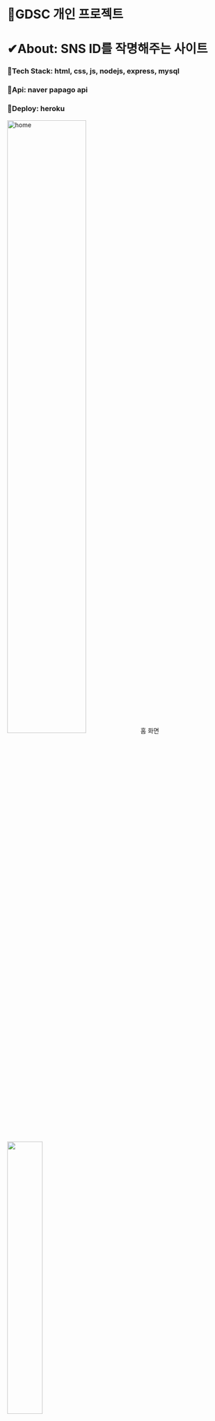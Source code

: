 # 🎇GDSC 개인 프로젝트
# ✔About: SNS ID를 작명해주는 사이트
### 🐒Tech Stack: html, css, js, nodejs, express, mysql
### 🐒Api: naver papago api
### 🐒Deploy: heroku
<img width="60%" src="https://user-images.githubusercontent.com/80975932/160277429-ce6f9f24-ead5-449b-88b4-e78eb3db41bb.PNG" title= "home"/>
홈 화면 <br>
<img width="40%" src="https://user-images.githubusercontent.com/80975932/160277495-20a2d67a-202f-490f-94d6-7a871042835a.PNG"/><br>
<img width="40%" src="https://user-images.githubusercontent.com/80975932/160277498-c6ea8a32-9efa-420e-9af5-7f4e1123c29a.PNG"/><br>
<img width="40%" src="https://user-images.githubusercontent.com/80975932/160277502-b5ebe1d9-eb73-4ccd-96a9-f4a9996221fa.PNG"/><br>
<img width="40%" src="https://user-images.githubusercontent.com/80975932/160277570-2a91133f-810a-4124-835a-eafc98be1536.PNG"/>
